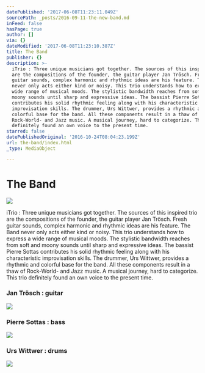 ```yaml
---
datePublished: '2017-06-08T11:23:11.049Z'
sourcePath: _posts/2016-09-11-the-new-band.md
inFeed: false
hasPage: true
author: []
via: {}
dateModified: '2017-06-08T11:23:10.387Z'
title: The Band
publisher: {}
description: >-
  iTrio : Three unique musicians got together. The sources of this inspired trio
  are the compositions of the founder, the guitar player Jan Trösch. Fresh
  guitar sounds, complex harmonic and rhythmic ideas are his feature. The Band
  never only acts either kind or noisy. This trio understands how to express a
  wide range of musical moods. The stylistic bandwidth reaches from soft and
  moony sounds until sharp and expressive ideas. The bassist Pierre Sottas
  contributes his solid rhythmic feeling along with his characteristic
  improvisation skills. The drummer, Urs Wittwer, provides a rhythmic and
  colorful base for the band. All these components result in a thaw of
  Rock-World- and Jazz music. A musical journey, hard to categorize. This trio
  definitely found an own voice to the present time.
starred: false
datePublishedOriginal: '2016-10-24T08:04:23.199Z'
url: the-band/index.html
_type: MediaObject

---
```

# The Band
![](https://the-grid-user-content.s3-us-west-2.amazonaws.com/1004c2ce-367b-4ab2-906b-8bedd898d9bf.jpg)

iTrio : Three unique musicians got together. The sources of this inspired trio are the compositions of the founder, the guitar player Jan Trösch. Fresh guitar sounds, complex harmonic and rhythmic ideas are his feature. The Band never only acts either kind or noisy. This trio understands how to express a wide range of musical moods. The stylistic bandwidth reaches from soft and moony sounds until sharp and expressive ideas. The bassist Pierre Sottas contributes his solid rhythmic feeling along with his characteristic improvisation skills. The drummer, Urs Wittwer, provides a rhythmic and colorful base for the band. All these components result in a thaw of Rock-World- and Jazz music. A musical journey, hard to categorize. This trio definitely found an own voice to the present time.

### Jan Trösch : guitar
![](https://the-grid-user-content.s3-us-west-2.amazonaws.com/de5c9bd7-e2da-45f0-a69e-3b963aa81582.jpg)

### Pierre Sottas : bass
![](https://the-grid-user-content.s3-us-west-2.amazonaws.com/37aa33b8-cf15-4f10-a3bf-f9bbc4c2b3cb.jpg)

### Urs Wittwer : drums
![](https://the-grid-user-content.s3-us-west-2.amazonaws.com/d857a1ef-84bf-4b4b-9f97-a2ba840c9649.jpg)